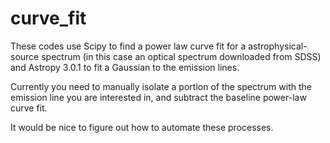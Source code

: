 # curve_fit
These codes use Scipy to find a power law curve fit for a astrophysical-source spectrum 
(in this case an optical spectrum downloaded from SDSS)
and Astropy 3.0.1 to fit a Gaussian to the emission lines. 

Currently you need to manually isolate a portion of the spectrum with the emission line you are interested in, 
and subtract the baseline power-law curve fit. 

It would be nice to figure out how to automate these processes. 
